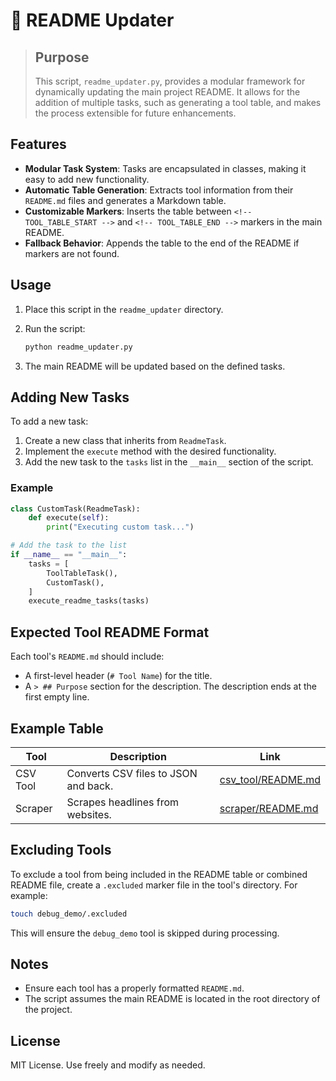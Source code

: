 # 📰 README Updater

> ## Purpose
> This script, `readme_updater.py`, provides a modular framework for dynamically updating the main project README. It allows for the addition of multiple tasks, such as generating a tool table, and makes the process extensible for future enhancements.

## Features

- **Modular Task System**: Tasks are encapsulated in classes, making it easy to add new functionality.
- **Automatic Table Generation**: Extracts tool information from their `README.md` files and generates a Markdown table.
- **Customizable Markers**: Inserts the table between `<!-- TOOL_TABLE_START -->` and `<!-- TOOL_TABLE_END -->` markers in the main README.
- **Fallback Behavior**: Appends the table to the end of the README if markers are not found.

## Usage

1. Place this script in the `readme_updater` directory.
2. Run the script:

   ```bash
   python readme_updater.py
   ```

3. The main README will be updated based on the defined tasks.

## Adding New Tasks

To add a new task:

1. Create a new class that inherits from `ReadmeTask`.
2. Implement the `execute` method with the desired functionality.
3. Add the new task to the `tasks` list in the `__main__` section of the script.

### Example

```python
class CustomTask(ReadmeTask):
    def execute(self):
        print("Executing custom task...")

# Add the task to the list
if __name__ == "__main__":
    tasks = [
        ToolTableTask(),
        CustomTask(),
    ]
    execute_readme_tasks(tasks)
```

## Expected Tool README Format

Each tool's `README.md` should include:

- A first-level header (`# Tool Name`) for the title.
- A `> ## Purpose` section for the description. The description ends at the first empty line.

## Example Table

| Tool     | Description                          | Link                                     |
| -------- | ------------------------------------ | ---------------------------------------- |
| CSV Tool | Converts CSV files to JSON and back. | [csv_tool/README.md](csv_tool/README.md) |
| Scraper  | Scrapes headlines from websites.     | [scraper/README.md](scraper/README.md)   |

## Excluding Tools

To exclude a tool from being included in the README table or combined README file, create a `.excluded` marker file in the tool's directory. For example:

```bash
touch debug_demo/.excluded
```

This will ensure the `debug_demo` tool is skipped during processing.

## Notes

- Ensure each tool has a properly formatted `README.md`.
- The script assumes the main README is located in the root directory of the project.

## License

MIT License. Use freely and modify as needed.
